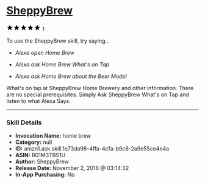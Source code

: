 # [SheppyBrew](http://alexa.amazon.com/#skills/amzn1.ask.skill.1e73da98-4ffa-4cfa-b9c8-2a9e55ce4e4a)
![5 stars](../../images/ic_star_black_18dp_1x.png)![5 stars](../../images/ic_star_black_18dp_1x.png)![5 stars](../../images/ic_star_black_18dp_1x.png)![5 stars](../../images/ic_star_black_18dp_1x.png)![5 stars](../../images/ic_star_black_18dp_1x.png) 1

To use the SheppyBrew skill, try saying...

* *Alexa open Home Brew*

* *Alexa ask Home Brew What's on Tap*

* *Alexa ask Home Brew about the Beer Model*

What's on tap at SheppyBrew Home Brewery and other information. There are no special prerequisites. Simply Ask SheppyBrew What's on Tap and listen to what Alexa Says.

***

### Skill Details

* **Invocation Name:** home brew
* **Category:** null
* **ID:** amzn1.ask.skill.1e73da98-4ffa-4cfa-b9c8-2a9e55ce4e4a
* **ASIN:** B01M3TBS1U
* **Author:** SheppyBrew
* **Release Date:** November 2, 2016 @ 03:14:32
* **In-App Purchasing:** No
